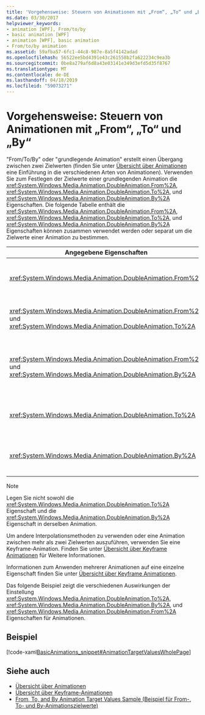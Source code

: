 ```yaml
---
title: 'Vorgehensweise: Steuern von Animationen mit „From“, „To“ und „By“'
ms.date: 03/30/2017
helpviewer_keywords:
- animation [WPF], From/to/by
- basic animation [WPF]
- animation [WPF], basic animation
- From/to/by animation
ms.assetid: 59afba57-6fc1-44c8-987e-8a5f4142adad
ms.openlocfilehash: 56522ee5bd4391e43c261558b2fa622234c9ea3b
ms.sourcegitcommit: 0be8a279af6d8a43e03141e349d3efd5d35f8767
ms.translationtype: MT
ms.contentlocale: de-DE
ms.lasthandoff: 04/18/2019
ms.locfileid: "59073271"
---
```

# <a name="how-to-control-an-animation-using-from-to-and-by"></a>Vorgehensweise: Steuern von Animationen mit „From“, „To“ und „By“
"From/To/By" oder "grundlegende Animation" erstellt einen Übergang zwischen zwei Zielwerten (finden Sie unter [Übersicht über Animationen](animation-overview.md) eine Einführung in die verschiedenen Arten von Animationen). Verwenden Sie zum Festlegen der Zielwerte einer grundlegenden Animation die <xref:System.Windows.Media.Animation.DoubleAnimation.From%2A>, <xref:System.Windows.Media.Animation.DoubleAnimation.To%2A>, und <xref:System.Windows.Media.Animation.DoubleAnimation.By%2A> Eigenschaften.  Die folgende Tabelle enthält die <xref:System.Windows.Media.Animation.DoubleAnimation.From%2A>, <xref:System.Windows.Media.Animation.DoubleAnimation.To%2A>, und <xref:System.Windows.Media.Animation.DoubleAnimation.By%2A> Eigenschaften können zusammen verwendet werden oder separat um die Zielwerte einer Animation zu bestimmen.  
  
|Angegebene Eigenschaften|Resultierendes Verhalten|  
|--------------------------|------------------------|  
|<xref:System.Windows.Media.Animation.DoubleAnimation.From%2A>|Der Animation erfolgt ab dem angegebenen Wert der <xref:System.Windows.Media.Animation.DoubleAnimation.From%2A> -Eigenschaft mit dem Basiswert der animierten Eigenschaft oder einer vorherigen Animation Ausgabewert, je nach die vorherige Animation Konfiguration.|  
|<xref:System.Windows.Media.Animation.DoubleAnimation.From%2A> und <xref:System.Windows.Media.Animation.DoubleAnimation.To%2A>|Der Animation erfolgt ab dem angegebenen Wert der <xref:System.Windows.Media.Animation.DoubleAnimation.From%2A> Eigenschaft angegebene Wert der <xref:System.Windows.Media.Animation.DoubleAnimation.To%2A> Eigenschaft.|  
|<xref:System.Windows.Media.Animation.DoubleAnimation.From%2A> und <xref:System.Windows.Media.Animation.DoubleAnimation.By%2A>|Der Animation erfolgt ab dem angegebenen Wert der <xref:System.Windows.Media.Animation.DoubleAnimation.From%2A> Eigenschaft auf den durch die Summe der angegebenen Wert der <xref:System.Windows.Media.Animation.DoubleAnimation.From%2A> und <xref:System.Windows.Media.Animation.DoubleAnimation.By%2A> Eigenschaften.|  
|<xref:System.Windows.Media.Animation.DoubleAnimation.To%2A>|Durchlaufen Sie die Animation vom Basiswert der animierten Eigenschaft oder die Ausgabe einer vorherigen Animation Wert, der dem angegebenen Wert der <xref:System.Windows.Media.Animation.DoubleAnimation.To%2A> Eigenschaft.|  
|<xref:System.Windows.Media.Animation.DoubleAnimation.By%2A>|Ausgabe der Animation erfolgt ab dem Basiswert der animierten Eigenschaft oder einer vorherigen Animation Wert die Summe dieses Werts und der Wert von der <xref:System.Windows.Media.Animation.DoubleAnimation.By%2A> Eigenschaft.|  
  
> [!NOTE]
>  Legen Sie nicht sowohl die <xref:System.Windows.Media.Animation.DoubleAnimation.To%2A> Eigenschaft und die <xref:System.Windows.Media.Animation.DoubleAnimation.By%2A> Eigenschaft in derselben Animation.  
  
 Um andere Interpolationsmethoden zu verwenden oder eine Animation zwischen mehr als zwei Zielwerten auszuführen, verwenden Sie eine Keyframe-Animation. Finden Sie unter [Übersicht über Keyframe Animationen](key-frame-animations-overview.md) für Weitere Informationen.  
  
 Informationen zum Anwenden mehrerer Animationen auf eine einzelne Eigenschaft finden Sie unter [Übersicht über Keyframe Animationen](key-frame-animations-overview.md).  
  
 Das folgende Beispiel zeigt die verschiedenen Auswirkungen der Einstellung <xref:System.Windows.Media.Animation.DoubleAnimation.To%2A>, <xref:System.Windows.Media.Animation.DoubleAnimation.By%2A>, und <xref:System.Windows.Media.Animation.DoubleAnimation.From%2A> Eigenschaften für Animationen.  
  
## <a name="example"></a>Beispiel  
 [!code-xaml[BasicAnimations_snippet#AnimationTargetValuesWholePage](~/samples/snippets/csharp/VS_Snippets_Wpf/BasicAnimations_snippet/CS/AnimationTargetValuesExample.xaml#animationtargetvalueswholepage)]  
  
## <a name="see-also"></a>Siehe auch

- [Übersicht über Animationen](animation-overview.md)
- [Übersicht über Keyframe-Animationen](key-frame-animations-overview.md)
- [From, To, and By Animation Target Values Sample (Beispiel für From-, To- und By-Animationszielwerte)](https://go.microsoft.com/fwlink/?LinkID=159988)
